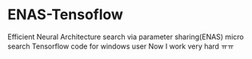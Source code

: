 # ENAS-Tensoflow
Efficient Neural Architecture search via parameter sharing(ENAS) micro search Tensorflow code for windows user
Now I work very hard ㅠㅠ
